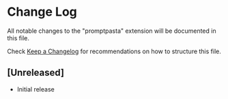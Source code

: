 # Change Log

All notable changes to the "promptpasta" extension will be documented in this file.

Check [Keep a Changelog](http://keepachangelog.com/) for recommendations on how to structure this file.

## [Unreleased]

- Initial release
